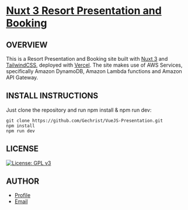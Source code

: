 # [Nuxt 3 Resort Presentation and Booking](https://dr-nikolaosmavropoulos.vercel.app/)

## OVERVIEW

This is a Resort Presentation and Booking site built with [Nuxt 3](https://vuejs.org/) and [TailwindCSS](https://tailwindcss.com/), deployed with [Vercel](https://next-js-imdb.vercel.app). The site makes use of AWS Services, specifically Amazon DynamoDB, Amazon Lambda functions and Amazon API Gateway.

## INSTALL INSTRUCTIONS

Just clone the repository and run npm install & npm run dev:

```
git clone https://github.com/Gechrist/VueJS-Presentation.git
npm install
npm run dev

```

## LICENSE

[![License: GPL v3](https://img.shields.io/badge/License-GPLv3-blue.svg)](https://www.gnu.org/licenses/gpl-3.0)

## AUTHOR

- [Profile](https://github.com/Gechrist/)
- [Email](mailto:gchris@hotmail.co.uk)
